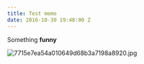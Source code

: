 ```yaml
---
title: Test meme
date: 2016-10-30 19:48:00 Z
---
```


Something **funny**

![7715e7ea54a010649d68b3a7198a8920.jpg](/uploads/7715e7ea54a010649d68b3a7198a8920.jpg)